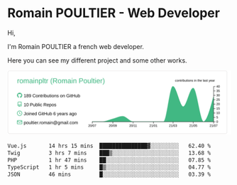 # Romain POULTIER - Web Developer

Hi,

I'm Romain POULTIER a french web developer.

Here you can see my different project and some other works.



[![](https://raw.githubusercontent.com/romainpltr/romainpltr/master/profile-summary-card-output/vue/0-profile-details.svg)](https://github.com/vn7n24fzkq/github-profile-summary-cards)

<!--START_SECTION:waka-->
```text
Vue.js       14 hrs 15 mins  ███████████████▓░░░░░░░░░   62.40 % 
Twig         3 hrs 7 mins    ███▒░░░░░░░░░░░░░░░░░░░░░   13.68 % 
PHP          1 hr 47 mins    ██░░░░░░░░░░░░░░░░░░░░░░░   07.85 % 
TypeScript   1 hr 5 mins     █▒░░░░░░░░░░░░░░░░░░░░░░░   04.77 % 
JSON         46 mins         █░░░░░░░░░░░░░░░░░░░░░░░░   03.39 % 
```
<!--END_SECTION:waka-->
